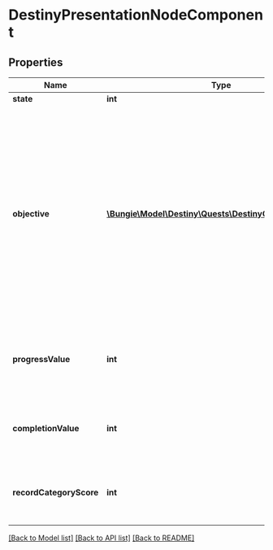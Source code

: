 # DestinyPresentationNodeComponent

## Properties
Name | Type | Description | Notes
------------ | ------------- | ------------- | -------------
**state** | **int** |  | [optional] 
**objective** | [**\Bungie\Model\Destiny\Quests\DestinyObjectiveProgress**](DestinyObjectiveProgress.md) | An optional property: presentation nodes MAY have objectives, which can be used to infer more human readable data about the progress. However, progressValue and completionValue ought to be considered the canonical values for progress on Progression Nodes. | [optional] 
**progressValue** | **int** | How much of the presentation node is considered to be completed so far by the given character/profile. | [optional] 
**completionValue** | **int** | The value at which the presentation node is considered to be completed. | [optional] 
**recordCategoryScore** | **int** | If available, this is the current score for the record category that this node represents. | [optional] 

[[Back to Model list]](../README.md#documentation-for-models) [[Back to API list]](../README.md#documentation-for-api-endpoints) [[Back to README]](../README.md)


